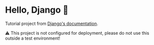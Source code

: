 # Hello, Django 👋

Tutorial project from [Django's documentation](https://docs.djangoproject.com/en/3.2/intro/).

⚠️ This project is not configured for deployment, please do not use this outside a test environment!
